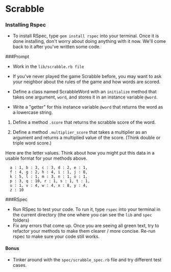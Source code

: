 # Scrabble

### Installing Rspec

* To install RSpec, type `gem install rspec` into your terminal. Once it is done installing, don't worry about doing anything with it now. We'll come back to it after you've written some code.

###Prompt

* Work in the `lib/scrabble.rb file`

* If you've never played the game Scrabble before, you may want to ask your neighbor about the rules of the game and how words are scored.

* Define a class named ScrabbleWord with an `initialize` method that takes one argument, `word`, and stores it in an instance variable `@word`.
	
* Write a "getter" for this instance variable `@word` that returns the word as a lowercase string.

1. Define a method `.score` that returns the scrabble score of the word.

2. Define a method `.multiplier_score` that takes a multiplier as an argument and returns a multiplied value of the score. (Think double or triple word score.)

Here are the letter values. Think about how you might put this data in a usable format for your methods above.

```
  a : 1, b : 3, c : 3, d : 2, e : 1,
  f : 4, g : 2, h : 4, i : 1, j : 8,
  k : 5, l : 1, m : 3, n : 1, o : 1,
  p : 3, q : 10, r : 1, s : 1, t : 1,
  u : 1, v : 4, w : 4, x : 8, y : 4,
  z : 10
```

###RSpec

* Run RSpec to test your code. To run it, type `rspec` into your terminal in the current directory (the one where you can see the `lib` and `spec` folders)
* Fix any errors that come up. Once you are seeing all green text, try to refactor your methods to make them clearer / more concise. Re-run rspec to make sure your code still works.

#### Bonus

* Tinker around with the `spec/scrabble_spec.rb` file and try different test cases.
